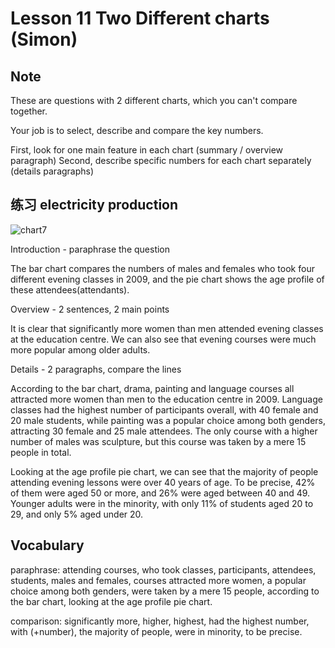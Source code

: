 # Lesson 11 Two Different charts (Simon)

## Note

These are questions with 2 different charts, which you can't compare together.

Your job is to select, describe and compare the key numbers.

First, look for one main feature in each chart
(summary / overview paragraph)
Second, describe specific numbers for each chart separately
(details paragraphs)

## 练习 electricity production

![chart7](https://github.com/Liuhongzhi2018/LearningforIELTS/blob/main/Figures/chart7.PNG)

Introduction - paraphrase the question

The bar chart compares the numbers of males and females who took four different evening classes in 2009, and the pie chart shows the age profile of these attendees(attendants).

Overview - 2 sentences, 2 main points

It is clear that significantly more women than men attended evening classes at the education centre. We can also see that evening courses were much more popular among older adults.

Details - 2 paragraphs, compare the lines

According to the bar chart, drama, painting and language courses all attracted more women than men to the education centre in 2009. Language classes had the highest number of participants overall, with 40 female and 20 male students, while painting was a popular choice among both genders, attracting 30 female and 25 male attendees. The only course with a higher number of males was sculpture, but this course was taken by a mere 15 people in total.

Looking at the age profile pie chart, we can see that the majority of people attending evening lessons were over 40 years of age. To be precise, 42% of them were aged 50 or more, and 26% were aged between 40 and 49. Younger adults were in the minority, with only 11% of students aged 20 to 29, and only 5% aged under 20. 


## Vocabulary

paraphrase: attending courses, who took classes, participants, attendees, students, males and females, courses attracted more women, a popular choice among both genders, were taken by a mere 15 people, according to the bar chart, looking at the age profile pie chart.

comparison: significantly more, higher, highest, had the highest number, with (+number), the majority of people, were in minority, to be precise.

